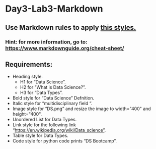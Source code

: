 # Day3-Lab3-Markdown
## Use Markdown rules to apply [this styles.](https://github.com/Tuwaiq-Data-Science-Bootcamp-V2/Day3-Lab3-Markdown/blob/main/style.md)


### Hint: for more information, go to: https://www.markdownguide.org/cheat-sheet/

## Requirements:
- Heading style.
    - H1 for “Data Science”.
    - H2 for "What is Data Science?”.
    - H3 for “Data Types”.
- Bold style for “Data Science” Defnition.
- Italic style for “multidisciplinary field “.
- Image style for “DS.png” and resize the image to width="400" and height="400".
- Unordered List for Data Types.
- Link style for the following link “https://en.wikipedia.org/wiki/Data_science”.
- Table style for Data Types.
- Code style for python code prints “DS Bootcamp”.
